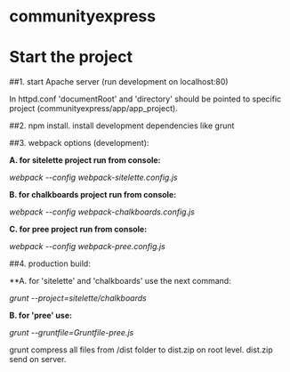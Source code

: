 # communityexpress

# Start the project

##1. start Apache server (run development on localhost:80)

In httpd.conf 'documentRoot' and 'directory' should be pointed to specific project (communityexpress/app/app_project).

##2. npm install. install development dependencies like grunt

##3. webpack options (development):

**A. for sitelette project run from console:**

*webpack --config webpack-sitelette.config.js*

**B. for chalkboards project run from console:**

*webpack --config webpack-chalkboards.config.js*

**C. for pree project run from console:**

*webpack --config webpack-pree.config.js*

##4. production build:

**A. for 'sitelette' and 'chalkboards' use the next command:

*grunt --project=sitelette/chalkboards*

**B. for 'pree' use:**

*grunt --gruntfile=Gruntfile-pree.js*

grunt compress all files from /dist folder to dist.zip on root level.
dist.zip send on server.
